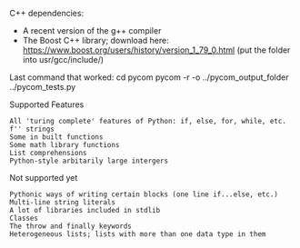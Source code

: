 C++ dependencies:

* A recent version of the g++ compiler
* The Boost C++ library; download here: https://www.boost.org/users/history/version_1_79_0.html (put the folder into usr/gcc/include/)



Last command that worked:
cd pycom
pycom -r -o ../pycom_output_folder ../pycom_tests.py


Supported Features

    All 'turing complete' features of Python: if, else, for, while, etc.
    f'' strings
    Some in built functions
    Some math library functions
    List comprehensions
    Python-style arbitarily large intergers

Not supported yet

    Pythonic ways of writing certain blocks (one line if...else, etc.)
    Multi-line string literals
    A lot of libraries included in stdlib
    Classes
    The throw and finally keywords
    Heterogeneous lists; lists with more than one data type in them